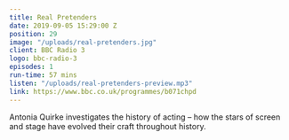 ```yaml
---
title: Real Pretenders
date: 2019-09-05 15:29:00 Z
position: 29
image: "/uploads/real-pretenders.jpg"
client: BBC Radio 3
logo: bbc-radio-3
episodes: 1
run-time: 57 mins
listen: "/uploads/real-pretenders-preview.mp3"
link: https://www.bbc.co.uk/programmes/b071chpd
---
```


Antonia Quirke investigates the history of acting – how the stars of screen and stage have evolved their craft throughout history.